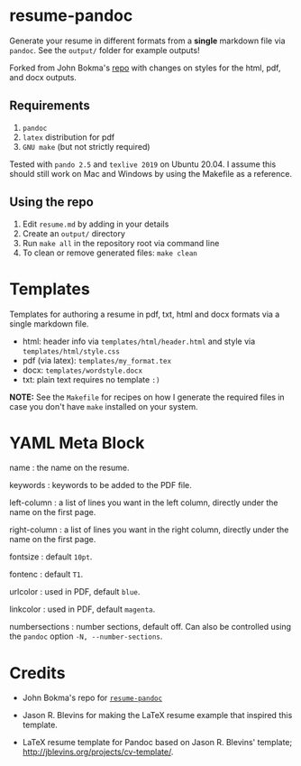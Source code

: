 # resume-pandoc

Generate your resume in different formats from a **single** markdown file via
`pandoc`. See the `output/` folder for example outputs!

Forked from John Bokma's [repo](https://github.com/john-bokma/resume-pandoc)
with changes on styles for the html, pdf, and docx outputs.

## Requirements

1. `pandoc`
2. `latex` distribution for pdf
3. `GNU make` (but not strictly required)

Tested with `pando 2.5` and `texlive 2019` on Ubuntu 20.04. I assume this should
still work on Mac and Windows by using the Makefile as a reference.

## Using the repo

1. Edit `resume.md` by adding in your details
2. Create an `output/` directory
3. Run `make all` in the repository root via command line
4. To clean or remove generated files: `make clean`

# Templates

Templates for authoring a resume in pdf, txt, html and docx formats via a single
markdown file.

- html: header info via `templates/html/header.html` and style via `templates/html/style.css`
- pdf (via latex): `templates/my_format.tex`
- docx: `templates/wordstyle.docx`
- txt: plain text requires no template `:)`

**NOTE:** See the `Makefile` for recipes on how I generate the required files in
case you don't have `make` installed on your system.


# YAML Meta Block

name
 : the name on the resume.

keywords
 : keywords to be added to the PDF file.

left-column
 : a list of lines you want in the left column, directly under the name
   on the first page.

right-column
 : a list of lines you want in the right column, directly under the
   name on the first page.

fontsize
 : default `10pt`.

fontenc
 : default `T1`.

urlcolor
 : used in PDF, default `blue`.

linkcolor
 : used in PDF, default `magenta`.

numbersections
 : number sections, default off. Can also be controlled using the
 `pandoc` option `-N, --number-sections`.


# Credits

- John Bokma's repo for [`resume-pandoc`](https://github.com/john-bokma/resume-pandoc)

- Jason R. Blevins for making the LaTeX resume example that inspired this template.

- LaTeX resume template for Pandoc based on Jason R. Blevins' template; http://jblevins.org/projects/cv-template/.
